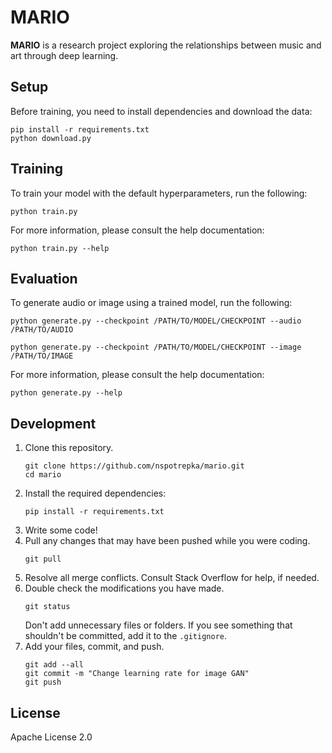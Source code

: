 # MARIO

**MARIO** is a research project exploring the relationships between music and
art through deep learning.

## Setup

Before training, you need to install dependencies and download the data:
```
pip install -r requirements.txt
python download.py
```

## Training

To train your model with the default hyperparameters, run the following:
```
python train.py
```

For more information, please consult the help documentation:
```
python train.py --help
```

## Evaluation

To generate audio or image using a trained model, run the following:

```
python generate.py --checkpoint /PATH/TO/MODEL/CHECKPOINT --audio /PATH/TO/AUDIO
```

```
python generate.py --checkpoint /PATH/TO/MODEL/CHECKPOINT --image /PATH/TO/IMAGE
```

For more information, please consult the help documentation:
```
python generate.py --help
```

## Development

1. Clone this repository.
    ```
    git clone https://github.com/nspotrepka/mario.git
    cd mario
    ```
2. Install the required dependencies:
    ```
    pip install -r requirements.txt
    ```
3. Write some code!
4. Pull any changes that may have been pushed while you were coding.
    ```
    git pull
    ```
5. Resolve all merge conflicts. Consult Stack Overflow for help, if needed.
6. Double check the modifications you have made.
    ```
    git status
    ```
    Don't add unnecessary files or folders. If you see something that shouldn't
    be committed, add it to the `.gitignore`.
7. Add your files, commit, and push.
    ```
    git add --all
    git commit -m "Change learning rate for image GAN"
    git push
    ```

## License

Apache License 2.0
